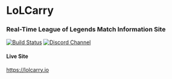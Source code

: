 # LoLCarry
### Real-Time League of Legends Match Information Site  

[![Build Status](https://img.shields.io/travis/rzeng95/LoLCarry/master.svg?style=flat-square)](https://travis-ci.org/rzeng95/LoLCarry)
[![Discord Channel](https://img.shields.io/badge/discord-lolcarry-blue.svg?style=flat-square)](https://discord.gg/mKTTFdd)

#### Live Site  
https://lolcarry.io  
